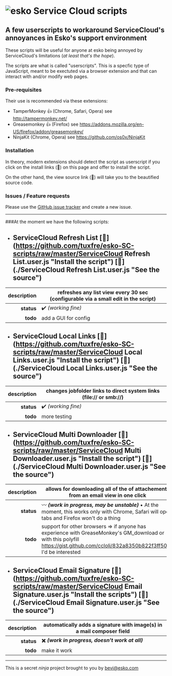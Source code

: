 ![esko](https://www.esko.com/design/esko/img/logo-esko-new.png "Esko") Service Cloud scripts
====== 
## A few userscripts  to workaround ServiceCloud's annoyances in Esko's support environment ##

These scripts will be useful for anyone at esko being annoyed by ServiceCloud's limitations (_at least that's the hope_).

The scripts are what is called "userscripts". This is a specfic type of JavaScript, meant to be exectuted via a browser extension and that can interact with and/or modify web pages.

### Pre-requisites
Their use is recommended via these extensions:
+ TamperMonkey :thumbsup: (Chrome, Safari, Opera) see http://tampermonkey.net/
+ Greasemonkey :thumbsup: (Firefox) see https://addons.mozilla.org/en-US/firefox/addon/greasemonkey/
+ NinjaKit (Chrome, Opera) see https://github.com/os0x/NinjaKit

### Installation
In theory, modern extensions should detect the script as userscript if you click on the install links (:floppy_disk:) on this page and offer to install the script.

On the other hand, the view source link (:page_with_curl:) will take you to the beautified source code.

### Issues / Feature requests
Please use the [GitHub issue tracker](https://github.com/tuxfre/esko-SC-scripts/issues/new "GitHub issue tracker") and create a new issue.

***

###At the moment we have the following scripts:
+ ServiceCloud Refresh List [:floppy_disk:](https://github.com/tuxfre/esko-SC-scripts/raw/master/ServiceCloud Refresh List.user.js "Install the script") [:page_with_curl:](./ServiceCloud Refresh List.user.js "See the source")
  ------

 | **description** | refreshes any list view every 30 sec (configurable via a small edit in the script) |
 | ---: | --- |
 | **status** | :heavy_check_mark: _(working fine)_ |
 | **todo**|  add a GUI for config |


+ ServiceCloud Local Links [:floppy_disk:](https://github.com/tuxfre/esko-SC-scripts/raw/master/ServiceCloud Local Links.user.js "Install the script") [:page_with_curl:](./ServiceCloud Local Links.user.js "See the source")
  ------
 | **description** | changes jobfolder links to direct system links (file:// or smb://) |
 | ---: | --- |
 | **status** | :heavy_check_mark: _(working fine)_ |
 | **todo**|  more testing |


+ ServiceCloud Multi Downloader [:floppy_disk:](https://github.com/tuxfre/esko-SC-scripts/raw/master/ServiceCloud Multi Downloader.user.js "Install the script") [:page_with_curl:](./ServiceCloud Multi Downloader.user.js "See the source")
  ------
 | **description** | allows for downloading all of the of attachements from an email view in one click |
 | ---: | --- |
 | **status** | :wavy_dash: _**(work in progress, may be unstable)**_ • At the moment, this works only with Chrome, Safari will open tabs and Firefox won't do a thing |
 | **todo**|  support for other browsers => if anyone has experience with GreaseMonkey's GM_download or with this polyfill https://gist.github.com/ccloli/832a8350b822f3ff5094 I'd be interested |


+ ServiceCloud Email Signature [:floppy_disk:](https://github.com/tuxfre/esko-SC-scripts/raw/master/ServiceCloud Email Signature.user.js "Install the scripts") [:page_with_curl:](./ServiceCloud Email Signature.user.js "See the source")
  ------
 | **description** | automatically adds a signature with image(s) in a mail composer field |
 | ---: | --- |
 | **status** | :heavy_multiplication_x: _**(work in progress, doesn't work at all)**_ |
 | **todo**|  make it work |

***
  
  
  
This is a secret _ninja_ project brought to you by bevi@esko.com
